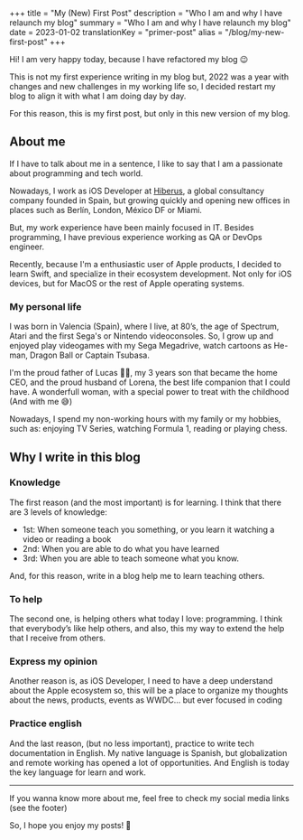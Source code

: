 +++
title = "My (New) First Post"
description = "Who I am and why I have relaunch my blog"
summary = "Who I am and why I have relaunch my blog"
date = 2023-01-02
translationKey = "primer-post"
alias = "/blog/my-new-first-post"
+++

Hi! I am very happy today, because I have refactored my blog 😉

This is not my first experience writing in my blog but, 2022 was a year with changes and new challenges in my working life so, I decided restart my blog to align it with what I am doing day by day.

For this reason, this is my first post, but only in this new version of my blog.

## About me
If I have to talk about me in a sentence, I like to say that I am a passionate about programming and tech world.

Nowadays, I work as iOS Developer at [Hiberus](http://www.hiberus.com), a global consultancy company founded in Spain, but growing quickly and opening new offices in places such as Berlín, London, México DF or Miami.

But, my work experience have been mainly focused in IT. Besides programming, I have previous experience working as QA or DevOps engineer. 

Recently, because I'm a enthusiastic user of Apple products, I decided to learn Swift, and specialize in their ecosystem development. Not only for iOS devices, but for MacOS or the rest of Apple operating systems.

### My personal life
I was born in Valencia (Spain), where I live, at 80’s, the age of Spectrum, Atari and the first Sega's or Nintendo videoconsoles. So, I grow up and enjoyed play videogames with my Sega Megadrive, watch cartoons as He-man, Dragon Ball or Captain Tsubasa.

I'm the proud father of Lucas 👶🏻, my 3 years son that became the home CEO, and the proud husband of Lorena, the best life companion that I could have. A wonderfull woman, with a special power to treat with the childhood (And with me 😅)

Nowadays, I spend my non-working hours with my family or my hobbies, such as: enjoying TV Series, watching Formula 1, reading or playing chess.

## Why I write in this blog
### Knowledge
The first reason (and the most important) is for learning.
I think that there are 3 levels of knowledge:
- 1st: When someone teach you something, or you learn it watching a video or reading a book
- 2nd: When you are able to do what you have learned
- 3rd: When you are able to teach someone what you know.

And, for this reason, write in a blog help me to learn teaching others.

### To help
The second one, is helping others what today I love: programming. I think that everybody’s like help others, and also, this my way to extend the help that I receive from others.

### Express my opinion
Another reason is, as iOS Developer, I need to have a deep understand about the Apple ecosystem so, this will be a place to organize my thoughts about the news, products, events as WWDC… but ever focused in coding

### Practice english
And the last reason, (but no less important), practice to write tech documentation in English. My native language is Spanish, but globalization and remote working has opened a lot of opportunities. And English is today the key language for learn and work.  

---

If you wanna know more about me, feel free to check my social media links (see the footer)

So, I hope you enjoy my posts! 🙂
